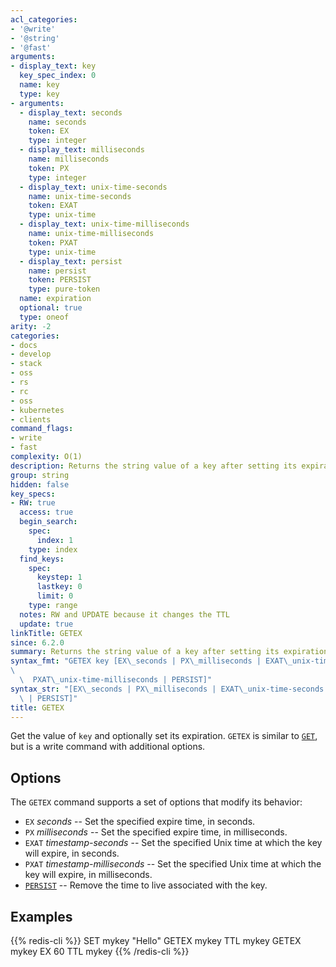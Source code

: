 ```yaml
---
acl_categories:
- '@write'
- '@string'
- '@fast'
arguments:
- display_text: key
  key_spec_index: 0
  name: key
  type: key
- arguments:
  - display_text: seconds
    name: seconds
    token: EX
    type: integer
  - display_text: milliseconds
    name: milliseconds
    token: PX
    type: integer
  - display_text: unix-time-seconds
    name: unix-time-seconds
    token: EXAT
    type: unix-time
  - display_text: unix-time-milliseconds
    name: unix-time-milliseconds
    token: PXAT
    type: unix-time
  - display_text: persist
    name: persist
    token: PERSIST
    type: pure-token
  name: expiration
  optional: true
  type: oneof
arity: -2
categories:
- docs
- develop
- stack
- oss
- rs
- rc
- oss
- kubernetes
- clients
command_flags:
- write
- fast
complexity: O(1)
description: Returns the string value of a key after setting its expiration time.
group: string
hidden: false
key_specs:
- RW: true
  access: true
  begin_search:
    spec:
      index: 1
    type: index
  find_keys:
    spec:
      keystep: 1
      lastkey: 0
      limit: 0
    type: range
  notes: RW and UPDATE because it changes the TTL
  update: true
linkTitle: GETEX
since: 6.2.0
summary: Returns the string value of a key after setting its expiration time.
syntax_fmt: "GETEX key [EX\_seconds | PX\_milliseconds | EXAT\_unix-time-seconds |
\
  \  PXAT\_unix-time-milliseconds | PERSIST]"
syntax_str: "[EX\_seconds | PX\_milliseconds | EXAT\_unix-time-seconds | PXAT\_unix-time-milliseconds\
  \ | PERSIST]"
title: GETEX
---
```

Get the value of `key` and optionally set its expiration.
`GETEX` is similar to [`GET`](/commands/get), but is a write command with additional options.

## Options

The `GETEX` command supports a set of options that modify its behavior:

* `EX` *seconds* -- Set the specified expire time, in seconds.
* `PX` *milliseconds* -- Set the specified expire time, in milliseconds.
* `EXAT` *timestamp-seconds* -- Set the specified Unix time at which the key will expire, in seconds.
* `PXAT` *timestamp-milliseconds* -- Set the specified Unix time at which the key will expire, in milliseconds.
* [`PERSIST`](/commands/persist) -- Remove the time to live associated with the key.

## Examples

{{% redis-cli %}}
SET mykey "Hello"
GETEX mykey
TTL mykey
GETEX mykey EX 60
TTL mykey
{{% /redis-cli %}}

